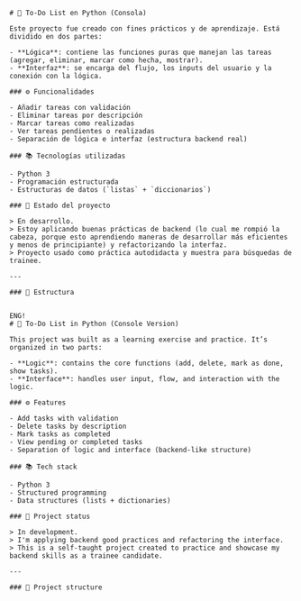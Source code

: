     # 📝 To‑Do List en Python (Consola)

    Este proyecto fue creado con fines prácticos y de aprendizaje. Está dividido en dos partes:

    - **Lógica**: contiene las funciones puras que manejan las tareas (agregar, eliminar, marcar como hecha, mostrar).
    - **Interfaz**: se encarga del flujo, los inputs del usuario y la conexión con la lógica.

    ### ⚙️ Funcionalidades

    - Añadir tareas con validación
    - Eliminar tareas por descripción
    - Marcar tareas como realizadas
    - Ver tareas pendientes o realizadas
    - Separación de lógica e interfaz (estructura backend real)

    ### 📚 Tecnologías utilizadas

    - Python 3
    - Programación estructurada
    - Estructuras de datos (`listas` + `diccionarios`)

    ### 🚧 Estado del proyecto

    > En desarrollo.  
    > Estoy aplicando buenas prácticas de backend (lo cual me rompió la cabeza, porque esto aprendiendo maneras de desarrollar más eficientes y menos de principiante) y refactorizando la interfaz.  
    > Proyecto usado como práctica autodidacta y muestra para búsquedas de trainee.

    ---

    ### 📂 Estructura


    ENG!
    # 📝 To‑Do List in Python (Console Version)

    This project was built as a learning exercise and practice. It’s organized in two parts:

    - **Logic**: contains the core functions (add, delete, mark as done, show tasks).
    - **Interface**: handles user input, flow, and interaction with the logic.

    ### ⚙️ Features

    - Add tasks with validation
    - Delete tasks by description
    - Mark tasks as completed
    - View pending or completed tasks
    - Separation of logic and interface (backend-like structure)

    ### 📚 Tech stack

    - Python 3
    - Structured programming
    - Data structures (lists + dictionaries)

    ### 🚧 Project status

    > In development.  
    > I'm applying backend good practices and refactoring the interface.  
    > This is a self-taught project created to practice and showcase my backend skills as a trainee candidate.

    ---

    ### 📂 Project structure

